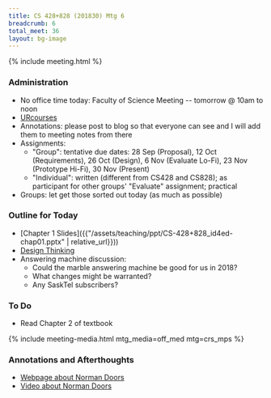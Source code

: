 ```yaml
---
title: CS 428+828 (201830) Mtg 6
breadcrumb: 6
total_meet: 36
layout: bg-image
---
```

{% include meeting.html %}

### Administration

* No office time today: Faculty of Science Meeting -- tomorrow @ 10am to noon
* [URcourses](https://urcourses.uregina.ca/course/view.php?id=2084)
* Annotations: please post to blog so that everyone can see and I will add them to meeting notes
  from there
* Assignments:
  * "Group": tentative due dates: 28 Sep (Proposal), 12 Oct (Requirements), 26 Oct (Design), 6 Nov (Evaluate Lo-Fi), 23 Nov (Prototype Hi-Fi), 30 Nov (Present)
  * "Individual": written (different from CS428 and CS828); as participant for other groups' "Evaluate" assignment; practical
* Groups: let get those sorted out today (as much as possible)

### Outline for Today

* [Chapter 1 Slides]({{"/assets/teaching/ppt/CS-428+828_id4ed-chap01.pptx" | relative_url}}))
* [Design Thinking](https://www.nngroup.com/articles/design-thinking/)
* Answering machine discussion:
  * Could the marble answering machine be good for us in 2018?
  * What changes might be warranted?
  * Any SaskTel subscribers?

### To Do

* Read Chapter 2 of textbook

{% include meeting-media.html mtg_media=off_med mtg=crs_mps %}

### Annotations and Afterthoughts

* [Webpage about Norman Doors](https://normandoors.tumblr.com/)
* [Video about Norman Doors](https://www.youtube.com/watch?v=yY96hTb8WgI)
